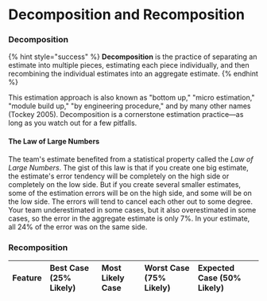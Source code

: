 # Decomposition and Recomposition

### Decomposition

{% hint style="success" %}
**Decomposition** is the practice of separating an estimate into multiple pieces, estimating each piece individually, and then recombining the individual estimates into an aggregate estimate.
{% endhint %}

This estimation approach is also known as "bottom up," "micro estimation," "module build up," "by engineering procedure," and by many other names \(Tockey 2005\). Decomposition is a cornerstone estimation practice—as long as you watch out for a few pitfalls.

#### The Law of Large Numbers <a id="the-law-of-large-numbers"></a>

The team's estimate benefited from a statistical property called the _Law of Large Numbers_. The gist of this law is that if you create one big estimate, the estimate's error tendency will be completely on the high side or completely on the low side. But if you create several smaller estimates, some of the estimation errors will be on the high side, and some will be on the low side. The errors will tend to cancel each other out to some degree. Your team underestimated in some cases, but it also overestimated in some cases, so the error in the aggregate estimate is only 7%. In your estimate, all 24% of the error was on the same side.

### **Recomposition**

| Feature | Best Case \(25% Likely\) | Most Likely Case | Worst Case \(75% Likely\) | Expected Case \(50% Likely\) |
| :--- | :--- | :--- | :--- | :--- |


